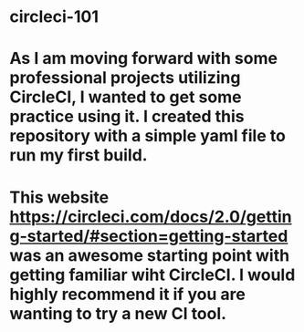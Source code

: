 # circleci-101

# As I am moving forward with some professional projects utilizing CircleCI, I wanted to get some practice using it. I created this repository with a simple yaml file to run my first build.

# This website https://circleci.com/docs/2.0/getting-started/#section=getting-started was an awesome starting point with getting familiar wiht CircleCI. I would highly recommend it if you are wanting to try a new CI tool.